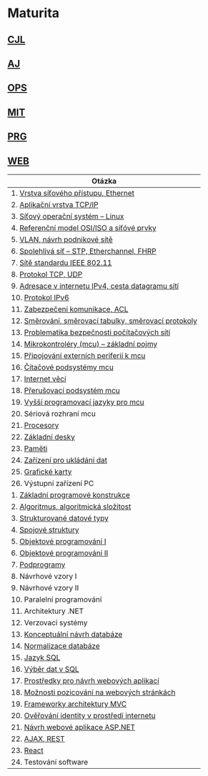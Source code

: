 # Maturita

## [CJL](./CJ.md)

## [AJ](./AJ.md)

## [OPS](./OPS.md)

## [MIT](./MIT.md)

## [PRG](./PRG.md)

## [WEB](./WEB.md)

| Otázka                                                                  |
| ----------------------------------------------------------------------- |
| 1. [Vrstva síťového přístupu, Ethernet](./OPS/L1.md)                    |
| 2. [Aplikační vrstva TCP/IP](./OPS/L7.md)                               |
| 3. [Síťový operační systém – Linux](./OPS/Linux.md)                     |
| 4. [Referenční model OSI/ISO a síťóvé prvky](./OPS/OSIISO.md)           |
| 5. [VLAN, návrh podnikové sítě](./OPS/VLAN.md)                          |
| 6. [Spolehlivá síť – STP, Etherchannel, FHRP](./OPS/STP.md)             |
| 7. [Sítě standardu IEEE 802.11](./OPS/WLAN.md)                          |
| 8. [Protokol TCP, UDP](./OPS/TCP.md)                                    |
| 9. [Adresace v internetu IPv4, cesta datagramu sítí](./OPS/v4.md)       |
| 10. [Protokol IPv6](./OPS/v6.md)                                        |
| 11. [Zabezpečení komunikace, ACL](./OPS/ACL.md)                         |
| 12. [Směrování, směrovací tabulky, směrovací protokoly](./OPS/route.md) |
| 13. [Problematika bezpečnosti počítačových sítí ](./OPS/hacker.md)      |
| 14. [Mikrokontroléry (mcu) – základní pojmy](./MIT/MCU.md)              |
| 15. [Připojování externích periferií k mcu](./MIT/Periferie.md)         |
| 16. [Čítačové podsystémy mcu](./MIT/Citace.md)                          |
| 17. [Internet věcí](./MIT/iot.md)                                       |
| 18. [Přerušovací podsystém mcu](./MIT/Preruseni.md)                     |
| 19. [Vyšší programovací jazyky pro mcu](./MIT/vyssi.md)                 |
| 20. Sériová rozhraní mcu                                                |
| 21. [Procesory](./MIT/CPU.md)                                           |
| 22. [Základní desky](./MIT/MB.md)                                       |
| 23. [Paměti](./MIT/Pameti.md)                                           |
| 24. [Zařízení pro ukládání dat](./MIT/HDDSSD.md)                        |
| 25. [Grafické karty](./MIT/GPU.md)                                      |
| 26. Výstupní zařízení PC                                                |
| 1. [Základní programové konstrukce](./PRG/Promene.md)                   |
| 2. [Algoritmus, algoritmická složitost](./PRG/Algoritmus.md)            |
| 3. [Strukturované datové typy](./PRG/strukturoveDT.md)                  |
| 4. [Spojové struktury](./PRG/Spojove.md)                                |
| 5. [Objektové programování I](./PRG/OOP1.md)                            |
| 6. [Objektové programování II](./PRG/OOP2.md)                           |
| 7. [Podprogramy](./PRG/Podprogramy.md)                                  |
| 8. Návrhové vzory I                                                     |
| 9. Návrhové vzory II                                                    |
| 10. Paralelní programování                                              |
| 11. Architektury .NET                                                   |
| 12. Verzovací systémy                                                   |
| 13. [Konceptuální návrh databáze](./WEB/navrhDB.md)                     |
| 14. [Normalizace databáze](./WEB/normalizaceDB.md)                      |
| 15. [Jazyk SQL](./WEB/SQL.md)                                           |
| 16. [Výběr dat v SQL](./WEB/SQLselect.md)                               |
| 17. [Prostředky pro návrh webových aplikací](./WEB/HTML.md)             |
| 18. [Možnosti pozicování na webových stránkách](./WEB/pozice.md)        |
| 19. [Frameworky architektury MVC](./WEB/mvc.md)                         |
| 20. [Ověřování identity v prostředí internetu](./WEB/identita.md)       |
| 21. [Návrh webové aplikace ASP.NET](./WEB/asp.md)                       |
| 22. [AJAX, REST](./WEB/AJAX.md)                                         |
| 23. [React](./WEB/react.md)                                             |
| 24. Testování software                                                  |
